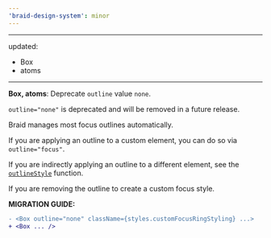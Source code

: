 ```yaml
---
'braid-design-system': minor
---
```


---
updated:
  - Box
  - atoms
---

**Box, atoms**: Deprecate `outline` value `none`.

`outline="none"` is deprecated and will be removed in a future release.

Braid manages most focus outlines automatically.

If you are applying an outline to a custom element, you can do so via `outline="focus"`.

If you are indirectly applying an outline to a different element, see the [`outlineStyle`] function.

[`outlineStyle`]: https://seek-oss.github.io/braid-design-system/css/outlineStyle

If you are removing the outline to create a custom focus style.

**MIGRATION GUIDE:**

```diff
- <Box outline="none" className={styles.customFocusRingStyling} ...>
+ <Box ... />
```

